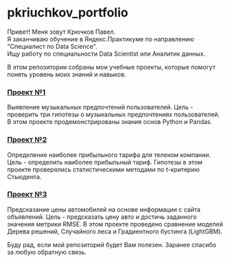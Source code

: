 # pkriuchkov_portfolio
Привет! Меня зовут Крючков Павел. <br/>
Я заканчиваю обучение в Яндекс.Практикуме по направлению "Специалист по Data Science". <br/>
Ищу работу по специальности Data Scientist или Аналитик данных.

В этом репозитории собраны мои учебные проекты, которые помогут понять уровень моих знаний и навыков. 

### [Проект №1](https://github.com/Pashu24/pkriuchkov_portfolio/tree/main/%D0%9F%D1%80%D0%BE%D0%B5%D0%BA%D1%82%20%E2%84%961) 
Выявление музыкальных предпочтений пользователей. Цель -  проверить три гипотезы о музыкальных предпочтениях пользователей. 
В этом проекте продемонстрированы знания основ Python и Pandas.

### [Проект №2](https://github.com/Pashu24/pkriuchkov_portfolio/tree/main/%D0%9F%D1%80%D0%BE%D0%B5%D0%BA%D1%82%20%E2%84%962) 
Определение наиболее прибыльного тарифа для телеком компании. Цель - определить наиболее прибыльный тариф. 
Гипотезы в этом проекте проверялись статистическими методами по t-критерию Стьюдента.

### [Проект №3](https://github.com/Pashu24/pkriuchkov_portfolio/tree/main/%D0%9F%D1%80%D0%BE%D0%B5%D0%BA%D1%82%20%E2%84%963)  
Предсказание цены автомобилей на основе информации с сайта объявлений. Цель - предсказать цену авто и достичь заданного значения метрики RMSE.
В этом проекте проведено сравнение моделей Дерева решений, Случайного леса и Градиентного бустинга (LightGBM).

Буду рад, если мой репозиторий будет Вам полезен. Заранее спасибо за любую обратную связь.

<!---
Выпадающий список
<details><summary>Список моих проектов</summary>

   1. Проект №1
   1. Проект №2
   1. Проект №3

</details>
--->
